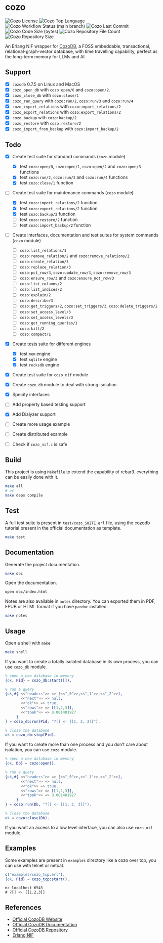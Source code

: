 # cozo

![Cozo License](https://img.shields.io/github/license/niamtokik/cozo)
![Cozo Top Language](https://img.shields.io/github/languages/top/niamtokik/cozo)
![Cozo Workflow Status (main branch)](https://img.shields.io/github/actions/workflow/status/niamtokik/cozo/test.yaml?branch=main)
![Cozo Last Commit](https://img.shields.io/github/last-commit/niamtokik/cozo)
![Cozo Code Size (bytes)](https://img.shields.io/github/languages/code-size/niamtokik/cozo)
![Cozo Repository File Count](https://img.shields.io/github/directory-file-count/niamtokik/cozo)
![Cozo Repository Size](https://img.shields.io/github/repo-size/niamtokik/cozo)

An Erlang NIF wrapper for [CozoDB](https://www.cozodb.org), a FOSS
embeddable, transactional, relational-graph-vector database, with time
travelling capability, perfect as the long-term memory for LLMs and
AI.


## Support

 - [x] `cozodb` 0.7.5 on Linux and MacOS
 - [x] `cozo_open_db` with `cozo:open/0` and `cozo:open/2`.
 - [x] `cozo_close_db` with `cozo:close/1`
 - [x] `cozo_run_query` with `cozo:run/2`, `cozo:run/3` and `cozo:run/4`
 - [x] `cozo_import_relations` with `cozo:import_relations/2`
 - [x] `cozo_export_relations` with `cozo:export_relations/2`
 - [x] `cozo_backup`  with `cozo:backup/2`
 - [x] `cozo_restore`  with `cozo:restore/2`
 - [x] `cozo_import_from_backup`  with `cozo:import_backup/2`

## Todo

 - [x] Create test suite for standard commands (`cozo` module)
   - [x] test `cozo:open/0`, `cozo:open/1`, `cozo:open/2` and
         `cozo:open/3` functions
   - [x] test `cozo:run/2`, `cozo:run/3` and `cozo:run/4` functions
   - [x] test `cozo:close/1` function
   
 - [ ] Create test suite for maintenance commands (`cozo` module)
   - [x] test `cozo:import_relations/2` function
   - [x] test `cozo:export_relations/2` function
   - [x] test `cozo:backup/2` function
   - [ ] test `cozo:restore/2` function
   - [ ] test `cozo:import_backup/2` function
   
 - [ ] Create interfaces, documentation and test suites for system
       commands (`cozo` module)
   - [ ] `cozo:list_relations/1`
   - [ ] `cozo:remove_relation/2` and `cozo:remove_relations/2`
   - [ ] `cozo:create_relation/3`
   - [ ] `cozo:replace_relation/3`
   - [ ] `cozo:put_row/3`, `cozo:update_row/3`, `cozo:remove_row/3`
   - [ ] `cozo:ensure_row/3` and  `cozo:ensure_not_row/3`
   - [ ] `cozo:list_columns/2`
   - [ ] `cozo:list_indices/2`
   - [ ] `cozo:explain/2`
   - [ ] `cozo:describe/3`
   - [ ] `cozo:get_triggers/2`, `cozo:set_triggers/3`, `cozo:delete_triggers/2`
   - [ ] `cozo:set_access_level/3` 
   - [ ] `cozo:set_access_levels/3`
   - [ ] `cozo:get_running_queries/1`
   - [ ] `cozo:kill/2`
   - [ ] `cozo:compact/1`
 
 - [x] Create tests suite for different engines
   - [x] test `mem` engine
   - [x] test `sqlite` engine
   - [x] test `rocksdb` engine

 - [x] Create test suite for `cozo_nif` module

 - [x] Create `cozo_db` module to deal with strong isolation
 - [x] Specify interfaces
 - [ ] Add property based testing support
 - [x] Add Dialyzer support
 - [ ] Create more usage example
 - [ ] Create distributed example
 - [ ] Check if `cozo_nif.c` is safe

## Build

This project is using `Makefile` to extend the capability of
rebar3. everything can be easily done with it.

```sh
make all
# or
make deps compile
```

## Test

A full test suite is present in `test/cozo_SUITE.erl` file, using the
cozodb tutorial present in the official documentation as template.

```sh
make test
```

## Documentation

Generate the project documentation.

```sh
make doc
```

Open the documentation.

```sh
open doc/index.html
```

Notes are also available in `notes` directory. You can exported them
in PDF, EPUB or HTML format if you have `pandoc` installed.

```sh
make notes
```

## Usage

Open a shell with `make`

```sh
make shell
```

If you want to create a totally isolated database in its own process,
you can use `cozo_db` module.

```erlang
% open a new database in memory
{ok, Pid} = cozo_db:start([]).

% run a query
{ok,#{ <<"headers">> => [<<"_0">>,<<"_1">>,<<"_2">>],
       <<"next">> => null,
       <<"ok">> => true,
       <<"rows">> => [[1,2,3]],
       <<"took">> => 0.001401927
     }
} = cozo_db:run(Pid, "?[] <- [[1, 2, 3]]").

% close the database
ok = cozo_db:stop(Pid).
```

If you want to create more than one process and you don't care about
isolation, you can use `cozo` module.

```erlang
% open a new database in memory
{ok, Db} = cozo:open().

% run a query
{ok,#{ <<"headers">> => [<<"_0">>,<<"_1">>,<<"_2">>],
       <<"next">> => null,
       <<"ok">> => true,
       <<"rows">> => [[1,2,3]],
       <<"took">> => 0.001401927
     }
} = cozo:run(Db, "?[] <- [[1, 2, 3]]").

% close the database
ok = cozo:close(Db).
```

If you want an access to a low level interface, you can also use
`cozo_nif` module.

## Examples

Some examples are present in `examples` directory like a cozo over
tcp, you can use with telnet or netcat.

```erlang
c("examples/cozo_tcp.erl").
{ok, Pid} = cozo_tcp:start().
```

```shell
nc localhost 6543
# ?[] <- [[1,2,3]]
```

## References

 - [Official CozoDB Website](https://www.cozodb.org/)
 - [Official CozoDB Documentation](https://docs.cozodb.org/en/latest/)
 - [Official CozoDB Repository](https://github.com/cozodb/cozo)
 - [Erlang NIF](https://www.erlang.org/doc/tutorial/nif.html)
